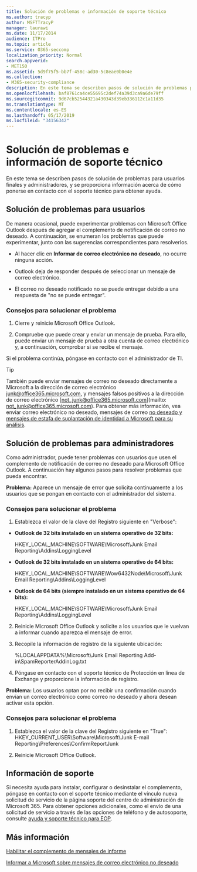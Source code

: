 ```yaml
---
title: Solución de problemas e información de soporte técnico
ms.author: tracyp
author: MSFTTracyP
manager: laurawi
ms.date: 11/17/2014
audience: ITPro
ms.topic: article
ms.service: O365-seccomp
localization_priority: Normal
search.appverid:
- MET150
ms.assetid: 5d9f75f5-bb7f-458c-ad30-5c8eae0b0e4e
ms.collection:
- M365-security-compliance
description: En este tema se describen pasos de solución de problemas para usuarios finales y administradores, y se proporciona información acerca de cómo ponerse en contacto con el soporte técnico para obtener ayuda.
ms.openlocfilehash: baf8761ca4ce55695c2def74a39d3ca9a6de79ff
ms.sourcegitcommit: 9d67cb52544321a430343d39eb336112c1a11d35
ms.translationtype: MT
ms.contentlocale: es-ES
ms.lasthandoff: 05/17/2019
ms.locfileid: "34156342"
---
```

# <a name="troubleshooting-and-support-information"></a>Solución de problemas e información de soporte técnico

En este tema se describen pasos de solución de problemas para usuarios finales y administradores, y se proporciona información acerca de cómo ponerse en contacto con el soporte técnico para obtener ayuda.
  
## <a name="troubleshooting-for-users"></a>Solución de problemas para usuarios

De manera ocasional, puede experimentar problemas con Microsoft Office Outlook después de agregar el complemento de notificación de correo no deseado. A continuación, se enumeran los problemas que puede experimentar, junto con las sugerencias correspondientes para resolverlos. 
  
- Al hacer clic en **Informar de correo electrónico no deseado**, no ocurre ninguna acción.
    
- Outlook deja de responder después de seleccionar un mensaje de correo electrónico.
    
- El correo no deseado notificado no se puede entregar debido a una respuesta de "no se puede entregar".
    
### <a name="troubleshooting-tip"></a>Consejos para solucionar el problema

1. Cierre y reinicie Microsoft Office Outlook.
    
2. Compruebe que puede crear y enviar un mensaje de prueba. Para ello, puede enviar un mensaje de prueba a otra cuenta de correo electrónico y, a continuación, comprobar si se recibe el mensaje.
    
Si el problema continúa, póngase en contacto con el administrador de TI.
  
> [!TIP]
> También puede enviar mensajes de correo no deseado directamente a Microsoft a la dirección de correo electrónico [junk@office365.microsoft.com](mailto:junk@office365.microsoft.com), y mensajes falsos positivos a la dirección de correo electrónico [not_junk@office365.microsoft.com](mailto: not_junk@office365.microsoft.com). Para obtener más información, vea enviar correo electrónico no deseado, mensajes de correo [no deseado y mensajes de estafa de suplantación de identidad a Microsoft para su análisis](submit-spam-non-spam-and-phishing-scam-messages-to-microsoft-for-analysis.md). 
  
## <a name="troubleshooting-for-administrators"></a>Solución de problemas para administradores

Como administrador, puede tener problemas con usuarios que usen el complemento de notificación de correo no deseado para Microsoft Office Outlook. A continuación hay algunos pasos para resolver problemas que pueda encontrar. 
  
 **Problema:** Aparece un mensaje de error que solicita continuamente a los usuarios que se pongan en contacto con el administrador del sistema. 
  
### <a name="troubleshooting-tip"></a>Consejos para solucionar el problema

1. Establezca el valor de la clave del Registro siguiente en "Verbose":
    
  - **Outlook de 32 bits instalado en un sistema operativo de 32 bits:**
    
    HKEY_LOCAL_MACHINE\SOFTWARE\Microsoft\Junk Email Reporting\Addins\LoggingLevel
    
  - **Outlook de 32 bits instalado en un sistema operativo de 64 bits:**
    
    HKEY_LOCAL_MACHINE\SOFTWARE\Wow6432Node\Microsoft\Junk Email Reporting\Addins\LoggingLevel
    
  - **Outlook de 64 bits (siempre instalado en un sistema operativo de 64 bits):**
    
    HKEY_LOCAL_MACHINE\SOFTWARE\Microsoft\Junk Email Reporting\Addins\LoggingLevel
    
2. Reinicie Microsoft Office Outlook y solicite a los usuarios que le vuelvan a informar cuando aparezca el mensaje de error.
    
3. Recopile la información de registro de la siguiente ubicación: 
    
    %LOCALAPPDATA%\Microsoft\Junk Email Reporting Add-in\SpamReporterAddinLog.txt
    
4. Póngase en contacto con el soporte técnico de Protección en línea de Exchange y proporcione la información de registro. 
    
 **Problema:** Los usuarios optan por no recibir una confirmación cuando envían un correo electrónico como correo no deseado y ahora desean activar esta opción. 
  
### <a name="troubleshooting-tip"></a>Consejos para solucionar el problema

1. Establezca el valor de la clave del Registro siguiente en "True": HKEY_CURRENT_USER\Software\Microsoft\Junk E-mail Reporting\Preferences\ConfirmReportJunk
    
2. Reinicie Microsoft Office Outlook.
    
## <a name="support-information"></a>Información de soporte

Si necesita ayuda para instalar, configurar o desinstalar el complemento, póngase en contacto con el soporte técnico mediante el vínculo nueva solicitud de servicio de la página soporte del centro de administración de Microsoft 365. Para obtener opciones adicionales, como el envío de una solicitud de servicio a través de las opciones de teléfono y de autosoporte, consulte [ayuda y soporte técnico para EOP](eop/help-and-support-for-eop.md).
  
## <a name="for-more-information"></a>Más información

[Habilitar el complemento de mensajes de informe](https://support.office.com/article/4250c4bc-6102-420b-9e0a-a95064837676)
  
[Informar a Microsoft sobre mensajes de correo electrónico no deseado](report-junk-email-messages-to-microsoft.md)
  

